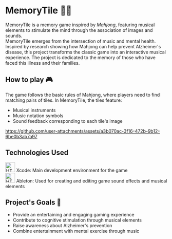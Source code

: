 # MemoryTile 🎵🧩
MemoryTile is a memory game inspired by *Mahjong*, featuring musical elements to stimulate the mind through the association of images and sounds.<br>
MemoryTile emerges from the intersection of music and mental health. Inspired by research showing how Mahjong can help prevent Alzheimer's disease, this project transforms the classic game into an interactive musical experience. The project is dedicated to the memory of those who have faced this illness and their families.

## How to play 🎮
The game follows the basic rules of Mahjong, where players need to find matching pairs of tiles. In MemoryTile, the tiles feature:
- Musical instruments
- Music notation symbols
- Sound feedback corresponding to each tile's image



https://github.com/user-attachments/assets/a3b070ac-3f16-472b-9b12-6be0b3ab7a97



## Technologies Used
<img alt="HTML" width="30px" src="https://cdn.jsdelivr.net/gh/devicons/devicon@latest/icons/xcode/xcode-original.svg" /> Xcode: Main development environment for the game <br> 
<img alt="HTML" width="30px" src="https://skillicons.dev/icons?i=ableton"> Ableton: Used for creating and editing game sound effects and musical elements

## Project's Goals 🎯
- Provide an entertaining and engaging gaming experience
- Contribute to cognitive stimulation through musical elements
- Raise awareness about Alzheimer's prevention
- Combine entertainment with mental exercise through music
